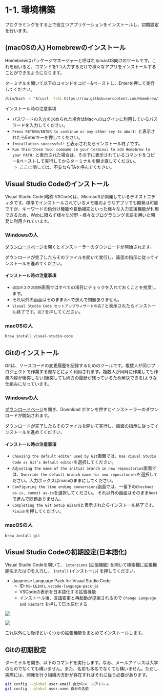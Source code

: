 # 1-1. 環境構築

プログラミングをする上で役立つアプリケーションをインストールし、初期設定を行います。

## (macOSの人) Homebrewのインストール

Homebrewはパッケージマネージャーと呼ばれるmacOS向けのツールです。これを用いると、コマンドを1つ入力するだけで様々なアプリをインストールすることができるようになります。

ターミナルを開いて以下のコマンドをコピー&ペーストし、Enterを押して実行してください。

```sh
/bin/bash -c "$(curl -fsSL https://raw.githubusercontent.com/Homebrew/install/HEAD/install.sh)"
```

インストール時の注意事項

- パスワードの入力を求められた場合はMacへのログインに利用しているパスワードを入力してください。
- `Press RETURN/ENTER to continue or any other key to abort:` と表示されたらEnterキーを押してください。
- `Installation successful!` と表示されたらインストール終了です。
- `Run this(these two) command in your terminal to add Homebrew to your PATH:` と表示された場合は、その下に表示されているコマンドをコピー&ペーストして実行してからターミナルを開き直してください。
  - ここに関しては、不安ならTAを呼んでください。

## Visual Studio Codeのインストール

Visual Studio Code(略称 VSCode)は、Microsoftが開発しているテキストエディタです。標準でインストールされているメモ帳のようなアプリでも開発は可能ですが、キーワードの色分け機能や自動補完といった様々な入力支援機能が利用できるため、Webに限らず様々な分野・様々なプログラミング言語を用いた開発に利用されています。

### Windowsの人

[ダウンロードページ](https://code.visualstudio.com/docs/?dv=win64user)を開くとインストーラーのダウンロードが開始されます。

ダウンロードが完了したらそのファイルを開いて実行し、画面の指示に従ってインストールを進めてください。

#### インストール時の注意事項

- `追加タスクの選択`画面ではすべての項目にチェックを入れておくことを推奨します。
- それ以外の画面はそのまま`次へ`で進んで問題ありません。
- `Visual Studio Code セットアップウィザードの完了`と表示されたらインストール終了です。`完了`を押してください。

### macOSの人

```sh
brew install visual-studio-code
```

## Gitのインストール

Gitは、ソースコードの変更履歴を記録するためのツールです。複数人が同じプロジェクトで作業する際などによく利用されます。複数人が同時に作業しても作業内容が衝突しない(衝突しても両方の履歴が残っているため解決できる)ような仕組みになっています。

### Windowsの人

[ダウンロードページ](https://gitforwindows.org/)を開き、Download ボタンを押すとインストーラーのダウンロードが開始されます。

ダウンロードが完了したらそのファイルを開いて実行し、画面の指示に従ってインストールを進めてください。

#### インストール時の注意事項

- `Choosing the default editor used by Git`画面では、`Use Visual Studio Code as Git’s default editor`を選択してください。
- `Adjusting the name of the initial branch in new repositories`画面では、`Override the default branch name for new repositories`を選択してださい。入力ボックスはmainのままにしてください。
- `Configuring the line ending conversions`画面では、一番下の`Checkout as-is, commit as-is`を選択してください。
  それ以外の画面はそのまま`Next`で進んで問題ありません。
- `Completing the Git Setup Wizard`と表示されたらインストール終了です。`Finish`を押してください。

### macOSの人

```sh
brew install git
```

## Visual Studio Codeの初期設定(日本語化)

Visual Studio Codeを開いて、 `Extensions` (拡張機能) を開いて検索欄に拡張機能名またはIDを入力し、 `Install` (インストール) を押してください。

- Japanese Language Pack for Visual Studio Code
    - ID: `MS-CEINTL.vscode-language-pack-ja`
    - VSCodeの表示を日本語化する拡張機能
    - インストール後、言語変更と再起動が提案されるので `Change Language and Restart` を押して日本語化する

![](./images//install-language-pack.png)

![](./images//change-language-and-restart.png)

これ以外にも後ほどいくつかの拡張機能をまとめてインストールします。



## Gitの初期設定

ターミナルを開き、以下のコマンドを実行します。なお、メールアドレスは大学のものでなくても構いません。また、名前も本名でなくても構いません。ただし実際には、開発を行う組織の方針が存在すればそれに従う必要があります。

```sh
git config --global user.email 自分のメールアドレス
git config --global user.name 自分の名前
```
